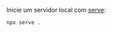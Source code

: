 Inicie um servidor local com [serve](https://www.npmjs.com/package/serve):

```bash
npx serve .
```
